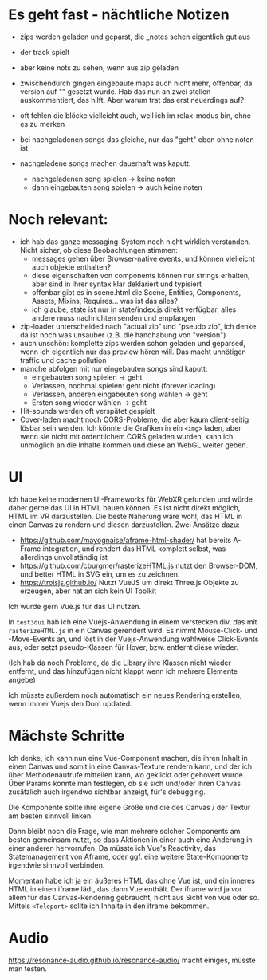 # Es geht fast - nächtliche Notizen
 * zips werden geladen und geparst, die _notes sehen eigentlich gut aus
 * der track spielt
 * aber keine nots zu sehen, wenn aus zip geladen
 * zwischendurch gingen eingebaute maps auch nicht mehr, offenbar, da version auf "" gesetzt wurde. Hab das nun an zwei stellen auskommentiert, das hilft. Aber warum trat das erst neuerdings auf?
 * oft fehlen die blöcke vielleicht auch, weil ich im relax-modus bin, ohne es zu merken

 * bei nachgeladenen songs das gleiche, nur das "geht" eben ohne noten ist
 * nachgeladene songs machen dauerhaft was kaputt:
   * nachgeladenen song spielen -> keine noten
   * dann eingebauten song spielen -> auch keine noten

# Noch relevant:
 * ich hab das ganze messaging-System noch nicht wirklich verstanden. Nicht sicher, ob diese Beobachtungen stimmen:
   * messages gehen über Browser-native events, und können vielleicht auch objekte enthalten?
   * diese eigenschaften von components können nur strings erhalten, aber sind in ihrer syntax klar deklariert und typisiert
   * offenbar gibt es in scene.html die Scene, Entities, Components, Assets, Mixins, Requires... was ist das alles?
   * ich glaube, state ist nur in state/index.js direkt verfügbar, alles andere muss nachrichten senden und empfangen
 * zip-loader unterscheided nach "actual zip" und "pseudo zip", ich denke da ist noch was unsauber (z.B. die handhabung von "version")
 * auch unschön: komplette zips werden schon geladen und geparsed, wenn ich eigentlich nur das preview hören will. Das macht unnötigen traffic und cache pollution
 * manche abfolgen mit nur eingebauten songs sind kaputt:
   * eingebauten song spielen -> geht
   * Verlassen, nochmal spielen: geht nicht (forever loading)
   * Verlassen, anderen eingabeuten song wählen -> geht
   * Ersten song wieder wählen -> geht
 * Hit-sounds werden oft verspätet gespielt
 * Cover-laden macht noch CORS-Probleme, die aber kaum client-seitig lösbar sein werden. Ich könnte die Grafiken in ein `<img>` laden, aber wenn sie nicht mit ordentlichem CORS geladen wurden, kann ich unmöglich an die Inhalte kommen und diese an WebGL weiter geben.

# UI
Ich habe keine modernen UI-Frameworks für WebXR gefunden und würde daher gerne das UI in HTML bauen können. Es ist nicht direkt möglich, HTML im VR darzustellen. Die beste Näherung wäre wohl, das HTML in einen Canvas zu rendern und diesen darzustellen. Zwei Ansätze dazu:
 * https://github.com/mayognaise/aframe-html-shader/ hat bereits A-Frame integration, und rendert das HTML komplett selbst, was allerdings unvollständig ist
 * https://github.com/cburgmer/rasterizeHTML.js nutzt den Browser-DOM, und better HTML in SVG ein, um es zu zeichnen.
 * https://troisjs.github.io/ Nutzt VueJS um direkt Three.js Objekte zu erzeugen, aber hat an sich kein UI Toolkit

Ich würde gern Vue.js für das UI nutzen.

In `test3dui` hab ich eine Vuejs-Anwendung in einem verstecken div, das mit `rasterizeHTML.js` in ein Canvas gerendert wird. Es nimmt Mouse-Click- und -Move-Events an, und löst in der Vuejs-Anwendung wahlweise Click-Events aus, oder setzt pseudo-Klassen für Hover, bzw. entfernt diese wieder.

(Ich hab da noch Probleme, da die Library ihre Klassen nicht wieder entfernt, und das hinzufügen nicht klappt wenn ich mehrere Elemente angebe)

Ich müsste außerdem noch automatisch ein neues Rendering erstellen, wenn immer Vuejs den Dom updated.

# Mächste Schritte
Ich denke, ich kann nun eine Vue-Component machen, die ihren Inhalt in einen Canvas und somit in eine Canvas-Texture rendern kann, und der ich über Methodenaufrufe mitteilen kann, wo geklickt oder gehovert wurde. Über Params könnte man festlegen, ob sie sich und/oder ihren Canvas zusätzlich auch irgendwo sichtbar anzeigt, für's debugging.

Die Komponente sollte ihre eigene Größe und die des Canvas / der Textur am besten sinnvoll linken.

Dann bleibt noch die Frage, wie man mehrere solcher Components am besten gemeinsam nutzt, so dass Aktionen in einer auch eine Änderung in einer anderen hervorrufen. Da müsste ich Vue's Reactivity, das Statemanagement von Aframe, oder ggf. eine weitere State-Komponente irgendwie sinnvoll verbinden.

Momentan habe ich ja ein äußeres HTML das ohne Vue ist, und ein inneres HTML in einen iframe lädt, das dann Vue enthält. Der iframe wird ja vor allem für das Canvas-Rendering gebraucht, nicht aus Sicht von vue oder so. Mittels `<Teleport>` sollte ich Inhalte in den iframe bekommen.

# Audio
https://resonance-audio.github.io/resonance-audio/ macht einiges, müsste man testen.